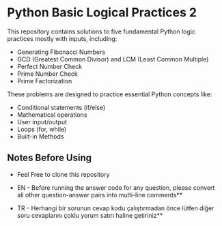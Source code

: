 # Python Basic Logical Practices 2

This repository contains solutions to five fundamental Python logic practices mostly with inputs, including:

- Generating Fibonacci Numbers
- GCD (Greatest Common Divisor) and LCM (Least Common Multiple)
- Perfect Number Check
- Prime Number Check
- Prime Factorization

These problems are designed to practice essential Python concepts like:

- Conditional statements (if/else)
- Mathematical operations
- User input/output
- Loops (for, while)
- Built-in Methods

## Notes Before Using

- Feel Free to clone this repository
- EN - Before running the answer code for any question, please convert all other question-answer pairs into multi-line comments\*\*

- TR - Herhangi bir sorunun cevap kodu çalıştırmadan önce lütfen diğer soru cevaplarını çoklu yorum satırı haline getiriniz\*\*